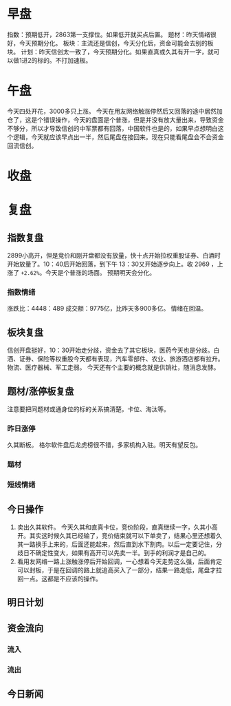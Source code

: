 # 早盘
指数：预期低开，2863第一支撑位。如果低开就买点后置。
题材：昨天情绪很好，今天预期分化。
板块：主流还是信创，今天分化后，资金可能会去别的板块。
计划：昨天信创太一致了，今天预期分化。如果直真或久其有开一字，就可以做1进2的标的。不打加速板。

# 午盘
今天四处开花，3000多只上涨。
今天在用友网络触涨停然后又回落的途中居然加仓了，这是个错误操作，今天的盘面是个普涨，但是并没有放大量出来，导致资金不够分，所以才导致信创的中军票都有回落，中国软件也是的，如果早点想明白这个逻辑，今天就应该早点出一半，然后尾盘在接回来。现在只能看尾盘会不会资金回流信创。

# 收盘
# 复盘
## 指数复盘
2899小高开，但是竞价和刚开盘都没有放量，快十点开始拉权重股证券、白酒时开始放量了。10：40后开始回落，到下午 13：30又开始逐步向上。收 2969 ，上涨了 `+2.62%`。今天是个普涨的场面。
预期明天会分化。
### 指数情绪
涨跌比：4448：489
成交额：9775亿，比昨天多900多亿。
情绪在回温。
## 板块复盘
信创开盘挺好，10：30开始走分歧，资金去了其它板块，医药今天也是分歧。白酒、证券、保险等权重股今天都有表现，汽车零部件、农业、旅游酒店都有拉升。物流、医疗器械、军工走弱。
今天还有个主要的概念就是供销社，随消息发酵。


## 题材/涨停板复盘
注意要把同题材或通身位的标的关系搞清楚。卡位、淘汰等。
### 昨日涨停
久其断板。
格尔软件盘后龙虎榜很不错，多家机构入驻。明天有望反包。

### 题材

### 短线情绪


## 今日操作
1. 卖出久其软件。
  今天久其和直真卡位，竞价阶段，直真继续一字，久其小高开。其实这时候久其已经输了，竞价结束就可以下单卖了，结果心里还想着久其一路换手上来的，后面还能起来，然后直到水下割肉。以后一定要记住，分歧日不确定性变大，如果有高开可以先卖一半。到手的利润才是自己的。
2. 看用友网络一路上涨触涨停后开始回调，一心想着今天走势这么强，后面肯定可以封板，于是在回调的路上就追高买入了一部分，结果一路走低，尾盘才拉回一点。这都是不应该的操作。

## 明日计划


## 资金流向
### 流入

### 流出

## 今日新闻



